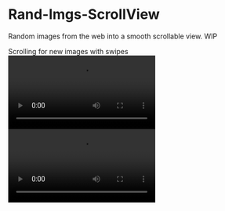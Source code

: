 # Rand-Imgs-ScrollView
Random images from the web into a smooth scrollable view. WIP

Scrolling for new images with swipes
<video src="https://github.com/Niko-Leskinen/Rand-Imgs-ScrollView/blob/master/Resources/randimg.mp4?raw=true"></video>
![randimg](https://github.com/Niko-Leskinen/Rand-Imgs-ScrollView/blob/master/Resources/randimg.mp4?raw=true)
